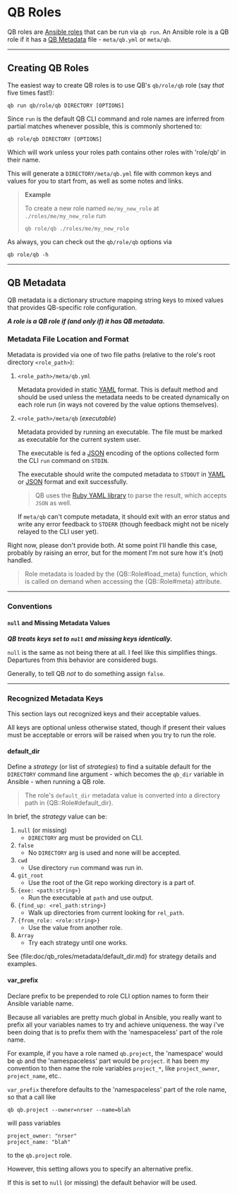 QB Roles
==============================================================================

QB roles are [Ansible roles][] that can be run via `qb run`. An Ansible role is a QB role if it has a [QB Metadata](#QB_Metadata) file - `meta/qb.yml` or `meta/qb`.


<!-- References & Further Reading: -->

[Ansible Roles]: http://docs.ansible.com/ansible/latest/playbooks_reuse_roles.html


------------------------------------------------------------------------------
Creating QB Roles
------------------------------------------------------------------------------

The easiest way to create QB roles is to use QB's `qb/role/qb` role (say *that* five times fast!):

    qb run qb/role/qb DIRECTORY [OPTIONS]

Since `run` is the default QB CLI command and role names are inferred from partial matches whenever possible, this is commonly shortened to:

    qb role/qb DIRECTORY [OPTIONS]

Which will work unless your roles path contains other roles with 'role/qb' in their name.

This will generate a `DIRECTORY/meta/qb.yml` file with common keys and values for you to start from, as well as some notes and links.


> **Example**
> 
> To create a new role named `me/my_new_role` at `./roles/me/my_new_role` run
> 
>     qb role/qb ./roles/me/my_new_role
> 


As always, you can check out the `qb/role/qb` options via

    qb role/qb -h


------------------------------------------------------------------------------
QB Metadata
------------------------------------------------------------------------------

QB metadata is a dictionary structure mapping string keys to mixed values that provides QB-specific role configuration.

**_A role is a QB role if (and only if) it has QB metadata._**


### Metadata File Location and Format ###

Metadata is provided via one of two file paths (relative to the role's root directory `<role_path>`):

1.  `<role_path>/meta/qb.yml`
    
    Metadata provided in static [YAML][] format. This is default method and should be used unless the metadata needs to be created dynamically on each role run (in ways not covered by the value options themselves).
    
2.  `<role_path>/meta/qb` (*executable*)
    
    Metadata provided by running an executable. The file must be marked as executable for the current system user.
    
    The executable is fed a [JSON][] encoding of the options collected form the CLI `run` command on `STDIN`.
    
    The executable should write the computed metadata to `STDOUT` in [YAML][] or [JSON][] format and exit successfully.
    
    > QB uses the [Ruby YAML library][] to parse the result, which accepts `JSON` as well.
    
    If `meta/qb` can't compute metadata, it should exit with an error status and write any error feedback to `STDERR` (though feedback might not be nicely relayed to the CLI user yet).

Right now, please don't provide both. At some point I'll handle this case, probably by raising an error, but for the moment I'm not sure how it's (not) handled.

> Role metadata is loaded by the {QB::Role#load_meta} function, which is called on demand when accessing the {QB::Role#meta} attribute.


<!-- References & Further Reading: -->

[YAML]: http://yaml.org/
[JSON]: https://www.json.org/
[Ruby YAML library]: http://ruby-doc.org/stdlib/libdoc/yaml/rdoc/YAML.html

******************************************************************************


### Conventions ###

#### `null` and Missing Metadata Values ####

**_QB treats keys set to `null` and missing keys identically._**

`null` is the same as not being there at all. I feel like this simplifies things. Departures from this behavior are considered bugs.

Generally, to tell QB *not* to do something assign `false`.

******************************************************************************


### Recognized Metadata Keys ###

This section lays out recognized keys and their acceptable values.

All keys are optional unless otherwise stated, though if present their values must be acceptable or errors will be raised when you try to run the role.


#### default_dir ####

Define a *strategy* (or list of *strategies*) to find a suitable default for
the `DIRECTORY` command line argument - which becomes the `qb_dir` variable in Ansible - when running a QB role.

> The role's `default_dir` metadata value is converted into a directory path in {QB::Role#default_dir}.

In brief, the *strategy* value can be:

1.  `null` (or missing)
    -   `DIRECTORY` arg must be provided on CLI.
2.  `false`
    -   No `DIRECTORY` arg is used and none will be accepted.
3.  `cwd`
    -   Use directory `run` command was run in.
4.  `git_root`
    -   Use the root of the Git repo working directory is a part of.
5.  `{exe: <path:string>}`
    -   Run the executable at `path` and use output.
6.  `{find_up: <rel_path:string>}`
    -   Walk up directories from current looking for `rel_path`.
7.  `{from_role: <role:string>}`
    -   Use the value from another role.
8.  `Array`
    -   Try each strategy until one works.

See {file:doc/qb_roles/metadata/default_dir.md} for strategy details and examples.


#### var_prefix ####

Declare prefix to be prepended to role CLI option names to form their Ansible variable name.

Because all variables are pretty much global in Ansible, you really want to prefix all your variables names to try and achieve uniqueness. the way i've been doing that is to prefix them with the 'namespaceless' part of the role name.

For example, if you have a role named `qb.project`, the 'namespace' would be `qb` and the 'namespaceless' part would be `project`. it has been my convention to then name the role variables `project_*`, like `project_owner`, `project_name`, etc..

`var_prefix` therefore defaults to the 'namespaceless' part of the role name, so that a call like

    qb qb.project --owner=nrser --name=blah

will pass variables

    project_owner: "nrser"
    project_name: "blah"

to the `qb.project` role.

However, this setting allows you to specify an alternative prefix. 

If this is set to `null` (or missing) the default behavior will be used.
